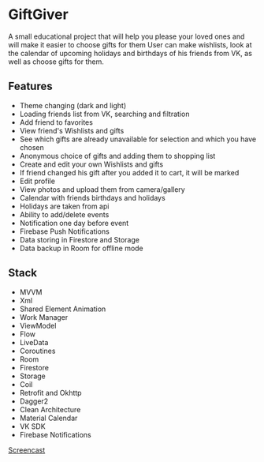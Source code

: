 # GiftGiver
A small educational project that will help you please your loved ones and will make it easier to choose gifts for them
User can make wishlists, look at the calendar of upcoming holidays and birthdays of his friends from VK, as well as choose gifts for them.

## Features
- Theme changing (dark and light)
- Loading friends list from VK, searching and filtration
- Add friend to favorites
- View friend's Wishlists and gifts
- See which gifts are already unavailable for selection and which you have chosen
- Anonymous choice of gifts and adding them to shopping list
- Create and edit your own Wishlists and gifts
- If friend changed his gift after you added it to cart, it will be marked
- Edit profile
- View photos and upload them from camera/gallery
- Calendar with friends birthdays and holidays
- Holidays are taken from api
- Ability to add/delete events
- Notification one day before event
- Firebase Push Notifications
- Data storing in Firestore and Storage
- Data backup in Room for offline mode

## Stack
- MVVM
- Xml
- Shared Element Animation
- Work Manager
- ViewModel
- Flow
- LiveData
- Coroutines
- Room
- Firestore
- Storage
- Coil
- Retrofit and Okhttp
- Dagger2
- Clean Architecture
- Material Calendar
- VK SDK
- Firebase Notifications

[Screencast](https://user-images.githubusercontent.com/78415957/191795380-6029d606-f53c-4107-8728-9bba0257d1cc.mp4)
